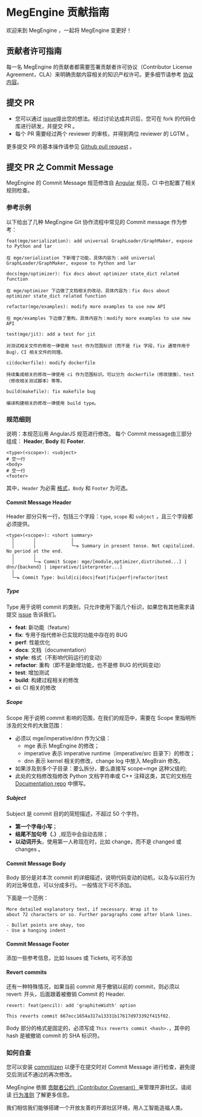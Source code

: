 
# MegEngine 贡献指南
欢迎来到 MegEngine ，一起将 MegEngine 变更好！

## 贡献者许可指南
每一名 MegEngine 的贡献者都需要签署贡献者许可协议（Contributor License Agreement，CLA）来明确贡献内容相关的知识产权许可。更多细节请参考 [协议内容](https://github.com/MegEngine/MegEngine/blob/master/CONTRIBUTOR_LICENSE_AGREEMENT.md)。


## 提交 PR 
* 您可以通过 [issue](https://github.com/MegEngine/MegEngine/issues)提出您的想法。经过讨论达成共识后，您可在 fork 的代码仓库进行研发，并提交 PR 。
* 每个 PR 需要经过两个 reviewer 的审核，并得到两位 reviewer 的 LGTM 。


更多提交 PR 的基本操作请参见 [Github pull request](https://docs.github.com/cn/pull-requests/collaborating-with-pull-requests) 。

## 提交 PR 之 Commit Message
MegEngine 的 Commit Message 规范修改自 [Angular](angular) 规范，CI 中也配置了相关规则检查。

### 参考示例
以下给出了几种 MegEngine Git 协作流程中常见的 Commit message 作为参考：

```
feat(mge/serialization): add universal GraphLoader/GraphMaker, expose to Python and lar

在 mge/serialization 下新增了功能，具体内容为：add universal GraphLoader/GraphMaker, expose to Python and lar
```

```
docs(mge/optimizer): fix docs about optimizer state_dict related function

在 mge/optimizer 下边做了文档相关的改动，具体内容为：fix docs about optimizer state_dict related function
```

```
refactor(mge/examples): modify more examples to use new API

在 mge/examples 下边做了重构，具体内容为：modify more examples to use new API
```

```
test(mge/jit): add a test for jit

对测试相关文件的修改一律使用 test 作为范围标识（而不是 fix 字段，fix 通常作用于 Bug），CI 相关文件的同理。
```

```
ci(dockerfile): modify dockerfile

持续集成相关的修改一律使用 ci 作为范围标识。可以分为 dockerfile（修改镜像）、test（修改相关测试脚本）等等。
```

```
build(makefile): fix makefile bug

编译构建相关的修改一律使用 build type。
```


### 规范细则
说明：本规范沿用 AngularJS 规范进行修改。
每个 Commit message由三部分组成： **Header**, **Body** 和 **Footer**.


```shell
<type>(<scope>): <subject>
# 空一行
<body>
# 空一行
<footer>
```

其中，`Header` 为必需 [格式](#commit-header)，`Body` 和 `Footer`  为可选。

#### <a name="commit-header"></a>Commit Message Header

Header 部分只有一行，包括三个字段：`type`, `scope` 和 `subject` ，且三个字段都必须提供。

```
<type>(<scope>): <short summary>
  │       │             │
  │       │             └─⫸ Summary in present tense. Not capitalized. No period at the end.
  │       │
  │       └─⫸ Commit Scope: mge/[module,optimizer,distributed...] | dnn/{backend} | imperative/[interpreter...]
  │
  └─⫸ Commit Type: build|ci|docs|feat|fix|perf|refactor|test
```

##### Type

Type 用于说明 commit 的类别，只允许使用下面几个标识，如果您有其他需求请提交 [issue](https://github.com/MegEngine/MegEngine/issues) 告诉我们。

* **feat**: 新功能（feature）
* **fix**: 专用于指代修补已实现的功能中存在的 BUG
* **perf**: 性能优化
* **docs**: 文档（documentation）
* **style**: 格式（不影响代码运行的变动）
* **refactor**: 重构（即不是新增功能，也不是修 BUG 的代码变动）
* **test**: 增加测试
* **build**: 构建过程相关的修改
* **ci**: CI 相关的修改

##### Scope

Scope 用于说明 commit 影响的范围，在我们的规范中，需要在 Scope 里指明所涉及的文件的大致范围：

* 必须以 mge/imperative/dnn 作为父级：
  * mge 表示 MegEngine 的修改；
  * imperative 表示 imperative runtime（imperative/src 目录下）的修改；
  * dnn 表示 kernel 相关的修改，change log 中放入 MegBrain 修改。
* 如果涉及到多个子目录：要么拆分，要么直接写 scope=mge 这种父级的;
* 此处的文档修改指修改 Python 文档字符串或 C++ 注释这类，其它的文档在 [Documentation repo](https://github.com/MegEngine/Documentation) 中撰写。
   

##### Subject

Subject 是 commit 目的的简短描述，不超过 50 个字符。

* **第一个字母小写**；
* **结尾不加句号（.）**,规范中会自动去除；
* **以动词开头**，使用第一人称现在时，比如 change，而不是 changed 或 changes 。



#### <a name="commit-body"></a>Commit Message Body

Body 部分是对本次 commit 的详细描述，说明代码变动的动机，以及与以前行为的对比等信息，可以分成多行。 一般情况下可不添加。

下面是一个范例：

```
More detailed explanatory text, if necessary. Wrap it to
about 72 characters or so. Further paragraphs come after blank lines.

- Bullet points are okay, too
- Use a hanging indent
```



#### <a name="commit-footer"></a>Commit Message Footer

添加一些参考信息，比如 Issues 或 Tickets, 可不添加

#### Revert commits

还有一种特殊情况，如果当前 commit 用于撤销以前的 commit，则必须以 revert: 开头，后面跟着被撤销 Commit 的 Header.

```
revert: feat(pencil): add 'graphiteWidth' option

This reverts commit 667ecc1654a317a13331b17617d973392f415f02.
```

Body 部分的格式是固定的，必须写成 `This reverts commit <hash>.`，其中的 hash 是被撤销 commit 的 SHA 标识符。


### 如何自查
您可以安装 [commitizen](https://commitizen-tools.github.io/commitizen/) 以便于在提交时对 Commit Message 进行检查，避免提交后测试不通过的再次修改。


MegEngine 依据 [贡献者公约（Contributor Covenant）](https://contributor-covenant.org)来管理开源社区。请阅读 [行为准则](CODE_OF_CONDUCT.md) 了解更多信息。

我们相信我们能够搭建一个开放友善的开源社区环境，用人工智能造福人类。





